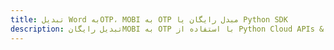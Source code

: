 ---title: تبدیل Word بهOTP، MOBI به OTP مبدل رایگان یا Python SDKdescription: تبدیل رایگانMOBI به OTP با استفاده از Python Cloud APIs & SDK. همچنین اسناد Microsoft Word و OpenOffice را در Cloud ایجاد، ویرایش و رندر کنید.---